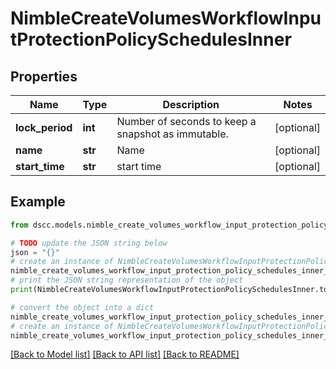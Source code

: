 # NimbleCreateVolumesWorkflowInputProtectionPolicySchedulesInner


## Properties

Name | Type | Description | Notes
------------ | ------------- | ------------- | -------------
**lock_period** | **int** | Number of seconds to keep a snapshot as immutable. | [optional] 
**name** | **str** | Name | [optional] 
**start_time** | **str** | start time | [optional] 

## Example

```python
from dscc.models.nimble_create_volumes_workflow_input_protection_policy_schedules_inner import NimbleCreateVolumesWorkflowInputProtectionPolicySchedulesInner

# TODO update the JSON string below
json = "{}"
# create an instance of NimbleCreateVolumesWorkflowInputProtectionPolicySchedulesInner from a JSON string
nimble_create_volumes_workflow_input_protection_policy_schedules_inner_instance = NimbleCreateVolumesWorkflowInputProtectionPolicySchedulesInner.from_json(json)
# print the JSON string representation of the object
print(NimbleCreateVolumesWorkflowInputProtectionPolicySchedulesInner.to_json())

# convert the object into a dict
nimble_create_volumes_workflow_input_protection_policy_schedules_inner_dict = nimble_create_volumes_workflow_input_protection_policy_schedules_inner_instance.to_dict()
# create an instance of NimbleCreateVolumesWorkflowInputProtectionPolicySchedulesInner from a dict
nimble_create_volumes_workflow_input_protection_policy_schedules_inner_from_dict = NimbleCreateVolumesWorkflowInputProtectionPolicySchedulesInner.from_dict(nimble_create_volumes_workflow_input_protection_policy_schedules_inner_dict)
```
[[Back to Model list]](../README.md#documentation-for-models) [[Back to API list]](../README.md#documentation-for-api-endpoints) [[Back to README]](../README.md)


